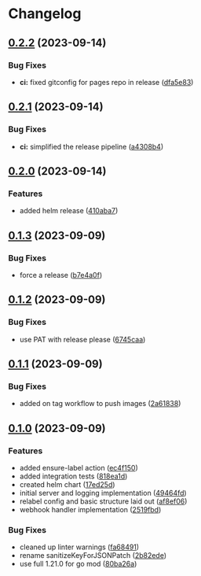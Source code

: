 # Changelog

## [0.2.2](https://github.com/pdylanross/kube-resource-relabel-webhook/compare/v0.2.1...v0.2.2) (2023-09-14)


### Bug Fixes

* **ci:** fixed gitconfig for pages repo in release ([dfa5e83](https://github.com/pdylanross/kube-resource-relabel-webhook/commit/dfa5e83c58bdd2566be4d9718fc777a1cb59dcf2))

## [0.2.1](https://github.com/pdylanross/kube-resource-relabel-webhook/compare/v0.2.0...v0.2.1) (2023-09-14)


### Bug Fixes

* **ci:** simplified the release pipeline ([a4308b4](https://github.com/pdylanross/kube-resource-relabel-webhook/commit/a4308b4ba64b2b0d0435a7659540e821fd3bd0d9))

## [0.2.0](https://github.com/pdylanross/kube-resource-relabel-webhook/compare/v0.1.3...v0.2.0) (2023-09-14)


### Features

* added helm release ([410aba7](https://github.com/pdylanross/kube-resource-relabel-webhook/commit/410aba7155bacb6bc10dbac93ce2b1f60f75e716))

## [0.1.3](https://github.com/pdylanross/kube-resource-relabel-webhook/compare/v0.1.2...v0.1.3) (2023-09-09)


### Bug Fixes

* force a release ([b7e4a0f](https://github.com/pdylanross/kube-resource-relabel-webhook/commit/b7e4a0f71d40b4f64e1f828f67fc4cbea477b1eb))

## [0.1.2](https://github.com/pdylanross/kube-resource-relabel-webhook/compare/v0.1.1...v0.1.2) (2023-09-09)


### Bug Fixes

* use PAT with release please ([6745caa](https://github.com/pdylanross/kube-resource-relabel-webhook/commit/6745caa1e359d7f696d2c65663a55760a72846c0))

## [0.1.1](https://github.com/pdylanross/kube-resource-relabel-webhook/compare/v0.1.0...v0.1.1) (2023-09-09)


### Bug Fixes

* added on tag workflow to push images ([2a61838](https://github.com/pdylanross/kube-resource-relabel-webhook/commit/2a618384f5593bb38c28c75ea62f86903c6ca3eb))

## [0.1.0](https://github.com/pdylanross/kube-resource-relabel-webhook/compare/v0.0.1...v0.1.0) (2023-09-09)


### Features

* added ensure-label action ([ec4f150](https://github.com/pdylanross/kube-resource-relabel-webhook/commit/ec4f15061e40cba35afbd2a033c29a3c3d5801b8))
* added integration tests ([818ea1d](https://github.com/pdylanross/kube-resource-relabel-webhook/commit/818ea1d665e4dbe11e2b9e4bf70fab906fe60828))
* created helm chart ([17ed25d](https://github.com/pdylanross/kube-resource-relabel-webhook/commit/17ed25d176364c1d9187a225d04d45bf780f9809))
* initial server and logging implementation ([49464fd](https://github.com/pdylanross/kube-resource-relabel-webhook/commit/49464fdcda43e9ae9e37a03cc68b25fc75705b30))
* relabel config and basic structure laid out ([af8ef06](https://github.com/pdylanross/kube-resource-relabel-webhook/commit/af8ef065daddd62b1be12b71bca63e505a8afc63))
* webhook handler implementation ([2519fbd](https://github.com/pdylanross/kube-resource-relabel-webhook/commit/2519fbd0778265c0d432629cfd79086d19626956))


### Bug Fixes

* cleaned up linter warnings ([fa68491](https://github.com/pdylanross/kube-resource-relabel-webhook/commit/fa6849108d38b45d2907ed27b75e80096eb418ea))
* rename sanitizeKeyForJSONPatch ([2b82ede](https://github.com/pdylanross/kube-resource-relabel-webhook/commit/2b82ede1a6ddb7aee29618964a4e124380230551))
* use full 1.21.0 for go mod ([80ba26a](https://github.com/pdylanross/kube-resource-relabel-webhook/commit/80ba26a5e08f8a5b1b010b3fd253594d6317e6a8))
